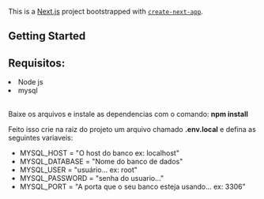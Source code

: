 This is a [Next.js](https://nextjs.org/) project bootstrapped with [`create-next-app`](https://github.com/vercel/next.js/tree/canary/packages/create-next-app).

## Getting Started
<h2>Requisitos:</h2>
<li>Node js</li> 
<li>mysql</li> 
<br>

<p>Baixe os arquivos e instale as dependencias com o comando: <strong>npm install</strong></p>

Feito isso crie na raiz do projeto um arquivo chamado <strong>.env.local</strong> e defina as seguintes variaveis:
* MYSQL_HOST = "O host do banco ex: localhost"
* MYSQL_DATABASE = "Nome do banco de dados"
* MYSQL_USER = "usuário... ex: root" 
* MYSQL_PASSWORD = "senha do usuario..."
* MYSQL_PORT = "A porta que o seu banco esteja usando... ex: 3306"
